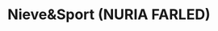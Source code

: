 ---
title: "Nieve&Sport (NURIA FARLED)"
url: /panticosa/nieveysport-nuria-farled/
shop: exterior
---
